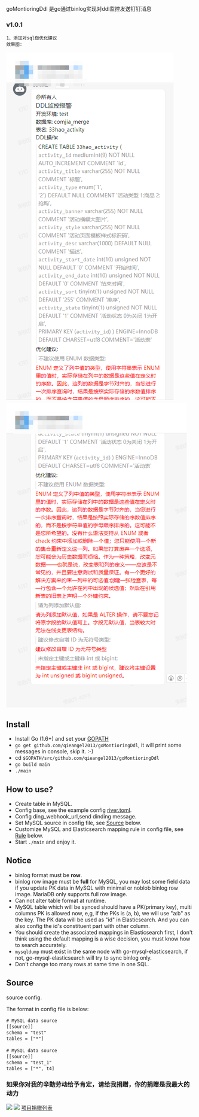 goMontioringDdl 是go通过binlog实现对ddl监控发送钉钉消息

### v1.0.1
	1、添加对sql做优化建议
	效果图:
![](https://github.com/qieangel2013/goMontioringDdl/blob/master/1.png)
![](https://github.com/qieangel2013/goMontioringDdl/blob/master/2.png)

## Install

+ Install Go (1.6+) and set your [GOPATH](https://golang.org/doc/code.html#GOPATH)
+ `go get github.com/qieangel2013/goMontioringDdl`, it will print some messages in console, skip it. :-)
+ cd `$GOPATH/src/github.com/qieangel2013/goMontioringDdl`
+ `go build main`
+ `./main`

## How to use?

+ Create table in MySQL.
+ Config base, see the example config [river.toml](./etc/river.toml).
+ Config ding_webhook_url,send dinding message.
+ Set MySQL source in config file, see [Source](#source) below.
+ Customize MySQL and Elasticsearch mapping rule in config file, see [Rule](#rule) below.
+ Start `./main` and enjoy it.

## Notice

+ binlog format must be **row**.
+ binlog row image must be **full** for MySQL, you may lost some field data if you update PK data in MySQL with minimal or noblob binlog row image. MariaDB only supports full row image.
+ Can not alter table format at runtime.
+ MySQL table which will be synced should have a PK(primary key), multi columns PK is allowed now, e,g, if the PKs is (a, b), we will use "a:b" as the key. The PK data will be used as "id" in Elasticsearch. And you can also config the id's constituent part with other column.
+ You should create the associated mappings in Elasticsearch first, I don't think using the default mapping is a wise decision, you must know how to search accurately.
+ `mysqldump` must exist in the same node with go-mysql-elasticsearch, if not, go-mysql-elasticsearch will try to sync binlog only.
+ Don't change too many rows at same time in one SQL.

## Source

source config.

The format in config file is below:

```
# MySQL data source
[[source]]
schema = "test"
tables = ["*"]

# MySQL data source
[[source]]
schema = "test_1"
tables = ["*", t4]
```
### 如果你对我的辛勤劳动给予肯定，请给我捐赠，你的捐赠是我最大的动力
![](https://github.com/qieangel2013/zys/blob/master/public/images/pw.jpg)
![](https://github.com/qieangel2013/zys/blob/master/public/images/pay.png)
[项目捐赠列表](https://github.com/qieangel2013/zys/wiki/%E9%A1%B9%E7%9B%AE%E6%8D%90%E8%B5%A0)
